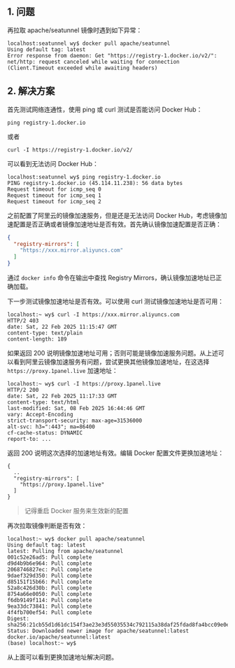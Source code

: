 ## 1. 问题

再拉取 apache/seatunnel 镜像时遇到如下异常：
```
localhost:seatunnel wy$ docker pull apache/seatunnel
Using default tag: latest
Error response from daemon: Get "https://registry-1.docker.io/v2/": net/http: request canceled while waiting for connection (Client.Timeout exceeded while awaiting headers)
```

## 2. 解决方案

首先测试网络连通性，使用 ping 或 curl 测试是否能访问 Docker Hub：
```
ping registry-1.docker.io
```
或者
```
curl -I https://registry-1.docker.io/v2/
```
可以看到无法访问 Docker Hub：
```
localhost:seatunnel wy$ ping registry-1.docker.io
PING registry-1.docker.io (45.114.11.238): 56 data bytes
Request timeout for icmp_seq 0
Request timeout for icmp_seq 1
Request timeout for icmp_seq 2
```
之前配置了阿里云的镜像加速服务，但是还是无法访问 Docker Hub，考虑镜像加速配置是否正确或者镜像加速地址是否有效。首先确认镜像加速配置是否正确：
```json
{
  "registry-mirrors": [
    "https://xxx.mirror.aliyuncs.com"
  ]
}
```
通过 `docker info` 命令在输出中查找 Registry Mirrors，确认镜像加速地址已正确加载。

下一步测试镜像加速地址是否有效。可以使用 curl 测试镜像加速地址是否可用：
```
localhost:~ wy$ curl -I https://xxx.mirror.aliyuncs.com
HTTP/2 403
date: Sat, 22 Feb 2025 11:15:47 GMT
content-type: text/plain
content-length: 189
```
如果返回 200 说明镜像加速地址可用；否则可能是镜像加速服务问题。从上述可以看到阿里云镜像加速服务有问题，尝试更换其他镜像加速地址，在这选择 `https://proxy.1panel.live` 加速地址：
```
localhost:~ wy$ curl -I https://proxy.1panel.live
HTTP/2 200
date: Sat, 22 Feb 2025 11:17:33 GMT
content-type: text/html
last-modified: Sat, 08 Feb 2025 16:44:46 GMT
vary: Accept-Encoding
strict-transport-security: max-age=31536000
alt-svc: h3=":443"; ma=86400
cf-cache-status: DYNAMIC
report-to: ...
```
返回 200 说明这次选择的加速地址有效。编辑 Docker 配置文件更换加速地址：
```
{
  ..
  "registry-mirrors": [
    "https://proxy.1panel.live"
  ]
}
```
> 记得重启 Docker 服务来生效新的配置

再次拉取镜像判断是否有效：
```
localhost:~ wy$ docker pull apache/seatunnel
Using default tag: latest
latest: Pulling from apache/seatunnel
001c52e26ad5: Pull complete
d9d4b9b6e964: Pull complete
2068746827ec: Pull complete
9daef329d350: Pull complete
d85151f15b66: Pull complete
52a8c426d30b: Pull complete
8754a66e0050: Pull complete
f6db9149f114: Pull complete
9ea33dc73841: Pull complete
4f4fb700ef54: Pull complete
Digest: sha256:21cb55d1d61dc154f3ae23e3d55035534c792115a38daf25fdad8fa4bcc09e0e
Status: Downloaded newer image for apache/seatunnel:latest
docker.io/apache/seatunnel:latest
(base) localhost:~ wy$
```
从上面可以看到更换加速地址解决问题。

